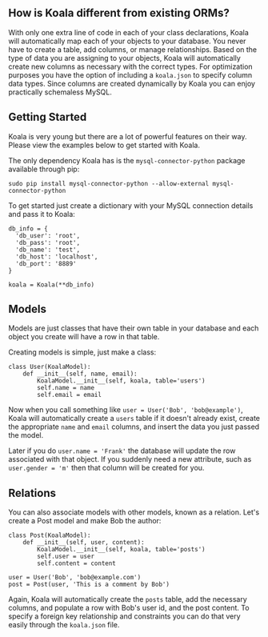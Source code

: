 ## How is Koala different from existing ORMs?

With only one extra line of code in each of your class declarations, Koala will automatically map each of your objects to your database. You never have to create a table, add columns, or manage relationships. Based on the type of data you are assigning to your objects, Koala will automatically create new columns as necessary with the correct types. For optimization purposes you have the option of including a `koala.json` to specify column data types. Since columns are created dynamically by Koala you can enjoy practically schemaless MySQL.

## Getting Started

Koala is very young but there are a lot of powerful features on their way. Please view the examples below to get started with Koala.

The only dependency Koala has is the `mysql-connector-python` package available through pip:

    sudo pip install mysql-connector-python --allow-external mysql-connector-python
    
To get started just create a dictionary with your MySQL connection details and pass it to Koala:

    db_info = {
      'db_user': 'root', 
      'db_pass': 'root', 
      'db_name': 'test', 
      'db_host': 'localhost', 
      'db_port': '8889'
    }

    koala = Koala(**db_info)
    
## Models

Models are just classes that have their own table in your database and each object you create will have a row in that table.
  
Creating models is simple, just make a class:

    class User(KoalaModel):
    	def __init__(self, name, email):
    		KoalaModel.__init__(self, koala, table='users')
    		self.name = name
    		self.email = email

Now when you call something like `user = User('Bob', 'bob@example')`, Koala will automatically create a `users` table if it doesn't already exist, create the appropriate `name` and `email` columns, and insert the data you just passed the model.

Later if you do `user.name = 'Frank'` the database will update the row associated with that object. If you suddenly need a new attribute, such as `user.gender = 'm'` then that column will be created for you.

## Relations

You can also associate models with other models, known as a relation. Let's create a Post model and make Bob the author:

    class Post(KoalaModel):
    	def __init__(self, user, content):
    		KoalaModel.__init__(self, koala, table='posts')
    		self.user = user
    		self.content = content
    
    user = User('Bob', 'bob@example.com')
    post = Post(user, 'This is a comment by Bob')

Again, Koala will automatically create the `posts` table, add the necessary columns, and populate a row with Bob's user id, and the post content. To specify a foreign key relationship and constraints you can do that very easily through the `koala.json` file.
